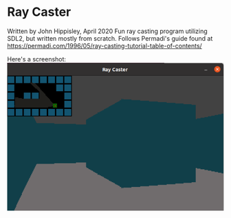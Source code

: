 # Ray Caster

Written by John Hippisley, April 2020
Fun ray casting program utilizing SDL2, but written mostly from scratch.
Follows Permadi's guide found at https://permadi.com/1996/05/ray-casting-tutorial-table-of-contents/

Here's a screenshot:
![Screenshot](https://raw.githubusercontent.com/JGHipp/raycaster/master/images/screenshot.png)
